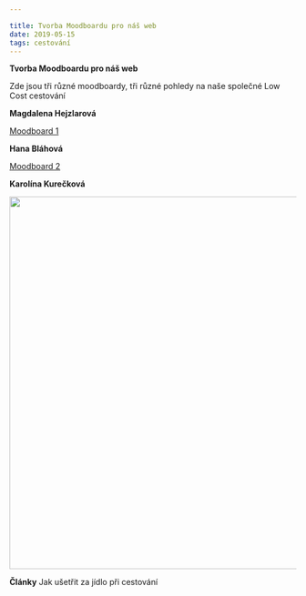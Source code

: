 ```yaml
---

title: Tvorba Moodboardu pro náš web
date: 2019-05-15
tags: cestování
---
```


**Tvorba Moodboardu pro náš web**


 
<p> Zde jsou tři různé moodboardy, tři různé pohledy na naše společné Low Cost cestování <br></p> 

**Magdalena Hejzlarová**

 <a href="https://www.canva.com/design/DADYsy_jjGA/share/preview?token=ag6KUAEiKSd2XdVCDMeRZA&role=EDITOR&utm_content=DADYsy_jjGA&utm_campaign=designshare&utm_medium=link&utm_source=sharebutton">Moodboard 1</a>
 
 **Hana Bláhová**

 <a href="https://www.canva.com/design/DADZuXGtgHQ/4voarh9MNtw6oHfAuvHRjQ/view?fbclid=IwAR3kTZV9Ij0AyLCNL-gCgzhntq-j0k4jDmmEzeizIa7F46kq988dEEiAWok#1">Moodboard 2</a>
 
**Karolína Kurečková**

 <img src="https://is.muni.cz/auth/www/462458/export_canvas_moodboard-190417_1340.png" width="655">
 
 
**Články** 
Jak ušetřit za jídlo při cestování
